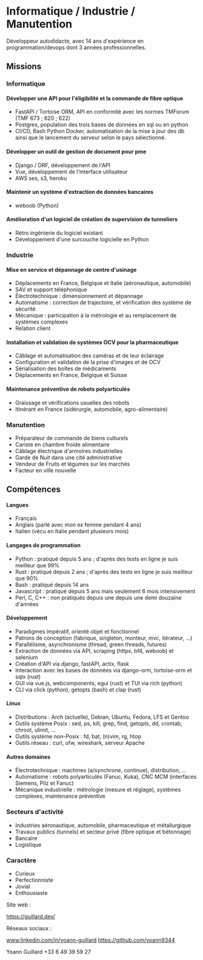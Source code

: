 # Informatique / Industrie / Manutention

Développeur autodidacte, avec 14 ans d'expérience en programmation/devops dont 3 années professionnelles.


## Missions
### Informatique
#### Développer une API pour l'éligibilité et la commande de fibre optique
- FastAPI / Tortoise ORM, API en conformité avec les normes TMForum (TMF 673 ; 620 ; 622)
- Postgres, population des trois bases de données en sql ou en python
- CI/CD, Bash Python Docker, automatisation de la mise à jour des db ainsi que le lancement du serveur selon le pays sélectionné.

#### Développer un outil de gestion de document pour pme
- Django / DRF, développement de l'API
- Vue, développement de l'interface utilisateur
- AWS ses, s3, heroku


#### Maintenir un système d'extraction de données bancaires
- weboob (Python)

#### Amélioration d'un logiciel de création de supervision de tunneliers
- Rétro ingénierie du logiciel existant
- Développement d'une surcouche logicielle en Python


### Industrie
#### Mise en service et dépannage de centre d'usinage
- Déplacements en France, Belgique et Italie (aéronautique, automobile)
- SAV et support téléphonique
- Électrotechnique : dimensionnement et dépannage
- Automatisme : correction de trajectoire, et vérification des système de sécurité
- Mécanique : participation à la métrologie et au remplacement de systèmes complexes
- Relation client

#### Installation et validation de systèmes OCV pour la pharmaceutique
- Câblage et automatisation des caméras et de leur éclairage
- Configuration et validation de la prise d'images et de OCV
- Sérialisation des boîtes de médicaments
- Déplacements en France, Belgique et Suisse

#### Maintenance préventive de robots polyarticulés
- Graissage et vérifications usuelles des robots
- Itinérant en France (sidérurgie, automobile, agro-alimentaire)

### Manutention
- Préparateur de commande de biens culturels
- Cariste en chambre froide alimentaire
- Câblage électrique d'armoires industrielles
- Garde de Nuit dans une cité administrative
- Vendeur de Fruits et légumes sur les marchés
- Facteur en ville nouvelle

## Compétences
#### Langues
- Français
- Anglais (parlé avec mon ex femme pendant 4 ans)
- Italien (vécu en Italie pendant plusieurs mois)

#### Langages de programmation
- Python : pratiqué depuis 5 ans ; d'après des tests en ligne je suis meilleur que 99%
- Rust : pratiqué depuis 2 ans ; d'après des tests en ligne je suis meilleur que 90%
- Bash : pratiqué depuis 14 ans
- Javascript : pratiqué depuis 5 ans mais seulement 6 mois intensivement
- Perl, C, C++ : non pratiqués depuis une depuis une demi douzaine d'années

#### Développement
- Paradigmes impératif, orienté objet et fonctionnel
- Patrons de conception (fabrique, singleton, monteur, mvc, itérateur, ...)
- Parallélisme, asynchronisme (thread, green threads, futures)
- Extraction de données via API, scraping (httpx, bf4, weboob) et selenium
- Création d'API via django, fastAPI, actix, flask
- Interaction avec les bases de données via django-orm, tortoise-orm et sqlx (rust)
- GUI via vue.js, webcomponents, egui (rust) et TUI via rich (python)
- CLI via click (python), getopts (bash) et clap (rust)

#### Linux
- Distributions : Arch (actuelle), Debian, Ubuntu, Fedora, LFS et Gentoo
- Outils système Posix : sed, ps, kill, grep, find, getopts, dd, crontab, chroot, ulimit, ...
- Outils système non-Posix : fd, bat, (n)vim, rg, htop
- Outils réseau : curl, ufw, wireshark, serveur Apache

#### Autres domaines
- Électrotechnique : machines (a/synchrone, continue), distribution, ...
- Automatisme : robots polyarticulés (Fanuc, Kuka), CNC MCM (interfaces Siemens, Pilz et Fanuc)
- Mécanique industrielle : métrologie (mesure et réglage), systèmes complexes, maintenance préventive

### Secteurs d'activité
- Industries aéronautique, automobile, pharmaceutique et métallurgique
- Travaux publics (tunnels) et secteur privé (fibre optique et bétonnage)
- Bancaire
- Logistique


### Caractère
- Curieux
- Perfectionniste
- Jovial
- Enthousiaste


Site web :

https://guillard.dev/


Réseaux sociaux :

www.linkedin.com/in/yoann-guillard
https://github.com/yoann9344


Yoann Guillard
+33 6 49 39 59 27
